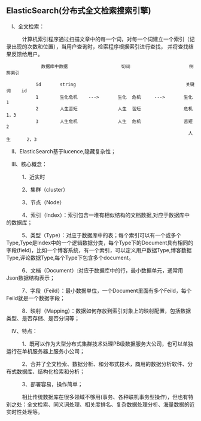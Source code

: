 ## ElasticSearch(分布式全文检索搜索引擎)
&emsp;Ⅰ、全文检索：

&emsp;&emsp;&emsp;计算机索引程序通过扫描文章中的每一个词，对每一个词建立一个索引（记录出现的次数和位置），当用户查询时，检索程序根据索引进行查找，
并将查找结果反馈给用户。

                 数据库中数据                    切词                      倒排索引

               id       string                                         关键词    id            
               1        生化危机    --->       生化  危机     --->       生化      1
               2        人生苦短               人生  苦短                危机      1，3
               3        人生危机               人生  危机                苦短      2
                                                                        人生      2，3
&emsp;Ⅱ、ElasticSearch基于lucence,隐藏复杂性；

&emsp;Ⅲ、核心概念：

&emsp;&emsp;&emsp;1、近实时

&emsp;&emsp;&emsp;2、集群（cluster）

&emsp;&emsp;&emsp;3、节点（Node）

&emsp;&emsp;&emsp;4、索引（Index）：索引包含一堆有相似结构的文档数据,对应于数据库中的数据库；

&emsp;&emsp;&emsp;5、类型（Type）：对应于数据库中的表；每个索引可以有一个或多个Type,Type是Index中的一个逻辑数据分类，每个Type下的Document具有相同的字段(field)，比如一个博客系统，有一个索引，可以定义用户数据Type,博客数据Type,评论数据Type,每个Type下包含多个document。

&emsp;&emsp;&emsp;6、文档（Document）:对应于数据库中的行，最小数据单元，通常用Json数据结构表示；

&emsp;&emsp;&emsp;7、字段（Feild）：最小数据单位，一个Document里面有多个Feild，每个Feild就是一个数据字段；

&emsp;&emsp;&emsp;8、映射（Mapping）：数据如何存放到索引对象上的映射配置，包括数据类型、是否存储、是否分词等；

&emsp;Ⅳ、特点：

&emsp;&emsp;&emsp;1、既可以作为大型分布式集群技术处理PB级数据服务大公司，也可以单独运行在单机服务器上服务小公司；

&emsp;&emsp;&emsp;2、合并了全文检索、数据分析、和分布式技术，商用的数据分析软件、分布式数据库、结构化检索和分析；

&emsp;&emsp;&emsp;3、部署容易，操作简单；

&emsp;&emsp;&emsp;相比传统数据库在很多领域不够用(事务、各种联机事务型操作)，但也有特别之处：全文检索、同义词处理、相关度排名、复杂数据处理分析、海量数据的近实时性处理等。


                                                                        
